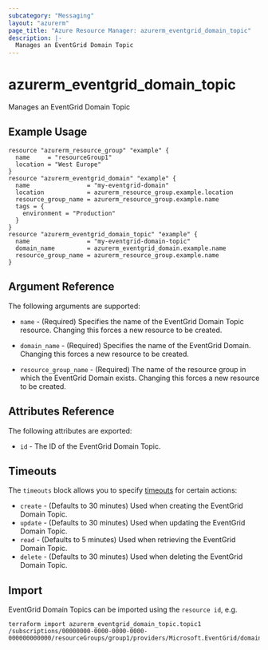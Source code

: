 ```yaml
---
subcategory: "Messaging"
layout: "azurerm"
page_title: "Azure Resource Manager: azurerm_eventgrid_domain_topic"
description: |-
  Manages an EventGrid Domain Topic
---
```


# azurerm_eventgrid_domain_topic

Manages an EventGrid Domain Topic

## Example Usage

```hcl
resource "azurerm_resource_group" "example" {
  name     = "resourceGroup1"
  location = "West Europe"
}
resource "azurerm_eventgrid_domain" "example" {
  name                = "my-eventgrid-domain"
  location            = azurerm_resource_group.example.location
  resource_group_name = azurerm_resource_group.example.name
  tags = {
    environment = "Production"
  }
}
resource "azurerm_eventgrid_domain_topic" "example" {
  name                = "my-eventgrid-domain-topic"
  domain_name         = azurerm_eventgrid_domain.example.name
  resource_group_name = azurerm_resource_group.example.name
}
```

## Argument Reference

The following arguments are supported:

* `name` - (Required) Specifies the name of the EventGrid Domain Topic resource. Changing this forces a new resource to be created.

* `domain_name` - (Required) Specifies the name of the EventGrid Domain. Changing this forces a new resource to be created.

* `resource_group_name` - (Required) The name of the resource group in which the EventGrid Domain exists. Changing this forces a new resource to be created.

## Attributes Reference

The following attributes are exported:

* `id` - The ID of the EventGrid Domain Topic.

## Timeouts

The `timeouts` block allows you to specify [timeouts](https://www.terraform.io/docs/configuration/resources.html#timeouts) for certain actions:

* `create` - (Defaults to 30 minutes) Used when creating the EventGrid Domain Topic.
* `update` - (Defaults to 30 minutes) Used when updating the EventGrid Domain Topic.
* `read` - (Defaults to 5 minutes) Used when retrieving the EventGrid Domain Topic.
* `delete` - (Defaults to 30 minutes) Used when deleting the EventGrid Domain Topic.

## Import

EventGrid Domain Topics can be imported using the `resource id`, e.g.

```shell
terraform import azurerm_eventgrid_domain_topic.topic1 /subscriptions/00000000-0000-0000-0000-000000000000/resourceGroups/group1/providers/Microsoft.EventGrid/domains/domain1/topics/topic1
```
